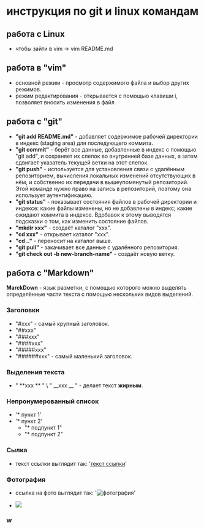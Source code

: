 


# инструкция по git и linux командам
## работа с Linux
* чтобы зайти в vim -> vim README.md
 
   

## работа в "vim"
 * основной режим - просмотр содержимого файла и выбор других режимов.
 * режим редактирования - открывается с помощью клавиши i, позволяет вносить изменения в файл
## работа с "git"
* **"git add README.md"** - добавляет содержимое рабочей директории в индекс (staging area) для последующего коммита.
* **"git commit"** - берёт все данные, добавленные в индекс с помощью "git add", и сохраняет их слепок во внутренней базе данных, а затем сдвигает указатель текущей ветки на этот слепок.
* **"git push"** - используется для установления связи с удалённым репозиторием, вычисления локальных изменений отсутствующих в нём, и собственно их передачи в вышеупомянутый репозиторий. Этой команде нужно право на запись в репозиторий, поэтому она использует аутентификацию.
* **"git status"** - показывает состояния файлов в рабочей директории и индексе: какие файлы изменены, но не добавлены в индекс; какие ожидают коммита в индексе. Вдобавок к этому выводятся подсказки о том, как изменить состояние файлов.
* **"mkdir xxx"** - создаёт каталог "xxx".
* **"cd xxx"** - открывает каталог "xxx".
* **"cd .."** - переносит на каталог выше.
* **"git pull"** - закачивает все данные с удалённого репозитория.
* **"git check out -b new-branch-name"** - создаёт новую ветку.

## работа с "Markdown"
**MarckDown** - язык разметки, с помощью которого можно выделять определённые части текста с помощью нескольких видов выделений.
### Заголовки
* "#xxx" - самый крупный заголовок.
* "##xxx"
* "###xxx"
* "####xxx"
* "#####xxx"
* "######xxx" - самый маленький заголовок.
### Выделения текста
* " **xxx ** " \ " __xxx __ " - делает текст **жирным**.
### Непронумерованный список
* '* пункт 1'
* '* пункт 2'
    * "* подпункт 1"
    * "* подпункт 2"
### Сылка 
* текст ссылки выглядит так: '[текст ссылки](https://qeep.pro)'
### Фотография
* ссылка на фото выглядит так: '![фотография](https://www.google.ru/imgres?imgurl=https%3A%2F%2Fmemepedia.ru%2Fwp-content%2Fuploads%2F2017%2F09%2F1a5.jpg&imgrefurl=https%3A%2F%2Fmemepedia.ru%2Fnegr-za-kompom%2F&docid=1nFBq0xW-xEhnM&tbnid=OHKZPGNCni5dIM%3A&vet=10ahUKEwjkupGF7PrcAhVK_SoKHeVhCOUQMwjBASgGMAY..i&w=600&h=495&bih=887&biw=1280&q=%D0%BD%D0%B5%D0%B3%D1%80&ved=0ahUKEwjkupGF7PrcAhVK_SoKHeVhCOUQMwjBASgGMAY&iact=mrc&uact=8)'

* ![](https://www.google.ru/imgres?imgurl=https%3A%2F%2Fmemepedia.ru%2Fwp-content%2Fuploads%2F2017%2F09%2F1a5.jpg&imgrefurl=https%3A%2F%2Fmemepedia.ru%2Fnegr-za-kompom%2F&docid=1nFBq0xW-xEhnM&tbnid=OHKZPGNCni5dIM%3A&vet=10ahUKEwjkupGF7PrcAhVK_SoKHeVhCOUQMwjBASgGMAY..i&w=600&h=495&bih=887&biw=1280&q=%D0%BD%D0%B5%D0%B3%D1%80&ved=0ahUKEwjkupGF7PrcAhVK_SoKHeVhCOUQMwjBASgGMAY&iact=mrc&uact=8)
### w


